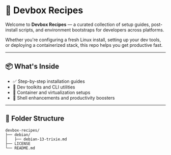 # 🧰 Devbox Recipes

Welcome to **Devbox Recipes** — a curated collection of setup guides, post-install scripts, and environment bootstraps for developers across platforms.

Whether you're configuring a fresh Linux install, setting up your dev tools, or deploying a containerized stack, this repo helps you get productive fast.

---

## 📦 What's Inside

- ✅ Step-by-step installation guides
- 🧪 Dev toolkits and CLI utilities
- 🐳 Container and virtualization setups
- 🧠 Shell enhancements and productivity boosters

---

## 📁 Folder Structure

```plaintext
devbox-recipes/
├── debian/
│   ├── debian-13-trixie.md
├── LICENSE
└── README.md
